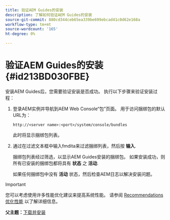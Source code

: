 ```yaml
---
title: 验证AEM Guides的安装
description: 了解如何验证AEM Guides的安装
source-git-commit: 880cd344ceb65ea339be699ebcad41c0d62e168a
workflow-type: tm+mt
source-wordcount: '165'
ht-degree: 0%

---
```


# 验证AEM Guides的安装 {#id213BD030FBE}

安装AEM Guides后，您需要验证安装是否成功。 执行以下步骤来验证安装过程：

1. 登录AEM实例并导航到AEM Web Console“包”页面。 用于访问捆绑包的默认URL为：

   ```http
   http://<server name>:<port>/system/console/bundles
   ```

   此时将显示捆绑包列表。

1. 通过在过滤文本框中输入fmdita来过滤捆绑列表，然后按 **输入**.

   捆绑包列表经过筛选，以显示AEM Guides安装的捆绑包。 如果安装成功，则所有已安装的捆绑包都将具有 **状态** 之 **活动**.

   如果任何捆绑包中没有 **活动** 状态，然后检查AEM日志以解决安装问题。


>[!IMPORTANT]
>
> 您可以考虑使用许多性能优化建议来提高系统性能。 请参阅 [Recommendations优化性能](download-install-recommend-perf-optimiz.md#) 以了解详细信息。

**父主题：**[&#x200B;下载并安装](download-install.md)
